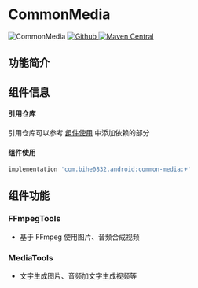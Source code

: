 # CommonMedia

![CommonMedia](https://img.shields.io/badge/AndroidAppFactory-CommonMedia-brightgreen)
[ ![Github](https://img.shields.io/badge/Github-CommonMedia-brightgreen?style=social) ](https://github.com/bihe0832/AndroidAppFactory/tree/master/CommonMedia)
[ ![Maven Central](https://img.shields.io/maven-central/v/com.bihe0832.android/common-media) ](https://search.maven.org/artifact/com.bihe0832.android/common-media)

## 功能简介



## 组件信息

#### 引用仓库

引用仓库可以参考 [组件使用](./../start.md) 中添加依赖的部分

#### 组件使用

```groovy
implementation 'com.bihe0832.android:common-media:+'
```

## 组件功能

### FFmpegTools

- 基于 FFmpeg 使用图片、音频合成视频

### MediaTools

- 文字生成图片、音频加文字生成视频等
